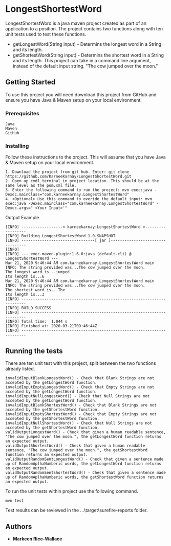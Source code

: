 # LongestShortestWord

LongestShortestWord is a java maven project created as part of an application to a position. The project contains two functions along with ten unit tests used to test these functions. 
- getLongestWord(String input) - Determins the longest word in a String and its length. 
- getShortestWord(String input) - Determins the shortest word in a String and its length.
This project can take in a command line argument, instead of the default input string. "The cow jumped over the moon."

## Getting Started

To use this project you will need download this project from GitHub and ensure you have Java & Maven setup on your local environment. 

### Prerequisites

```
Java
Maven
GitHub
```

### Installing

Follow these instructions to the project. This will assume that you have Java & Maven setup on your local environment. 

```
1. Download the project from git hub. Enter: git clone https://github.com/KarneeKarnay/LongestShortestWord.git 
2. Open up cmdl terminal in project location. This should be at the same level as the pom.xml file. 
3. Enter the following command to run the project: mvn exec:java -Dexec.mainClass="com.karneekarnay.LongestShortestWord"
4. <Optional> Use this command to overide the default input: mvn exec:java -Dexec.mainClass="com.karneekarnay.LongestShortestWord" -Dexec.args="'<Your Input>'"
```

Output Example

```
[INFO] ------------------< karneekarnay:LongestShortestWord >------------------
[INFO] Building LongestShortestWord 1.0-SNAPSHOT
[INFO] --------------------------------[ jar ]---------------------------------
[INFO]
[INFO] --- exec-maven-plugin:1.6.0:java (default-cli) @ LongestShortestWord ---
Mar 21, 2020 9:46:44 AM com.karneekarnay.LongestShortestWord main
INFO: The string provided was...The cow jumped over the moon.
The longest word is...jumped
Its length is...6
Mar 21, 2020 9:46:44 AM com.karneekarnay.LongestShortestWord main
INFO: The string provided was...The cow jumped over the moon.
The shortest word is...The
Its length is...3
[INFO] ------------------------------------------------------------------------
[INFO] BUILD SUCCESS
[INFO] ------------------------------------------------------------------------
[INFO] Total time:  1.044 s
[INFO] Finished at: 2020-03-21T09:46:44Z
[INFO] ------------------------------------------------------------------------
```

## Running the tests

There are ten unit test with this project, split between the two functions already listed. 

```
invalidInputBlankLongestWord() - Check that Blank Strings are not accepted by the getLongestWord function. 
invalidInputEmptyLongestWord() - Check that Empty Strings are not accepted by the getLongestWord function. 
invalidInputNullLongestWord() - Check that Null Strings are not accepted by the getLongestWord function. 
invalidInputBlankShortestWord() - Check that Blank Strings are not accepted by the getShortestWord function. 
invalidInputEmptyShortestWord() - Check that Empty Strings are not accepted by the getShortestWord function. 
invalidInputNullShortestWord() - Check that Null Strings are not accepted by the getShortestWord function. 
validOutputLongestWord() - Check that given a human readable sentence, "The cow jumped over the moon.", the getLongestWord function returns an expected output. 
validOutputShortestWord() - Check that given a human readable sentence, "The cow jumped over the moon.", the getShortestWord function returns an expected output. 
validOutputRandomSentLongestWord() - Check that given a sentence made up of RandomAplhaNumberic words, the getLongestWord function returns an expected output. 
validOutputRandomSentShortestWord() - Check that given a sentence made up of RandomAplhaNumberic words, the getShortestWord function returns an expected output. 
```

To run the unit tests within project use the following command. 

```
mvn test
```

Test results can be reviewed in the ...\target\surefire-reports folder.

## Authors

* **Markeen Rice-Wallace**
